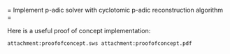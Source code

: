 =  Implement p-adic solver with cyclotomic p-adic reconstruction algorithm =

Here is a useful proof of concept implementation:

    attachment:proofofconcept.sws attachment:proofofconcept.pdf

